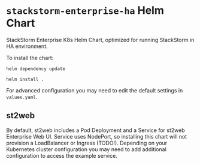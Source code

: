 # `stackstorm-enterprise-ha` Helm Chart
StackStorm Enterprise K8s Helm Chart, optimized for running StackStorm in HA environment.

To install the chart:
```
helm dependency update

helm install .
```
For advanced configuration you may need to edit the default settings in `values.yaml`.

## st2web
By default, st2web includes a Pod Deployment and a Service for st2web Enterprise Web UI.
Service uses NodePort, so installing this chart will not provision a LoadBalancer or Ingress (TODO!).
Depending on your Kubernetes cluster configuration you may need to add additional configuration to access the example service.
